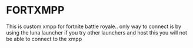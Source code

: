 # FORTXMPP

This is custom xmpp for fortnite battle royale.. only way to connect is by using the luna launcher if you try other launchers and host this you will not be able to connect to the xmpp